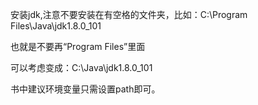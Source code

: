 安装jdk,注意不要安装在有空格的文件夹，比如：C:\Program Files\Java\jdk1.8.0_101

也就是不要再“Program Files”里面

可以考虑变成：C:\Java\jdk1.8.0_101

书中建议环境变量只需设置path即可。
